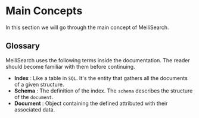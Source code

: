 # Main Concepts

In this section we will go through the main concept of MeiliSearch.

## Glossary

MeiliSearch uses the following terms inside the documentation. The reader should become familiar with them before continuing.

* **Index** : Like a table in `SQL`. It's the entity that gathers all the documents of a given structure.
* **Schema** : The definition of the index. The `schema` describes the structure of the `document`.
* **Document** : Object containing the defined attributed with their associated data.



